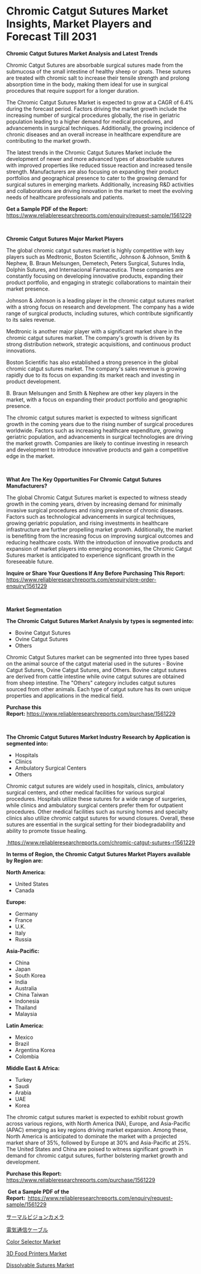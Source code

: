 <p><h1>Chromic Catgut Sutures Market Insights, Market Players and Forecast Till 2031</h1></p><p><strong>Chromic Catgut Sutures Market Analysis and Latest Trends</strong></p>
<p><p>Chromic Catgut Sutures are absorbable surgical sutures made from the submucosa of the small intestine of healthy sheep or goats. These sutures are treated with chromic salt to increase their tensile strength and prolong absorption time in the body, making them ideal for use in surgical procedures that require support for a longer duration.</p><p>The Chromic Catgut Sutures Market is expected to grow at a CAGR of 6.4% during the forecast period. Factors driving the market growth include the increasing number of surgical procedures globally, the rise in geriatric population leading to a higher demand for medical procedures, and advancements in surgical techniques. Additionally, the growing incidence of chronic diseases and an overall increase in healthcare expenditure are contributing to the market growth.</p><p>The latest trends in the Chromic Catgut Sutures Market include the development of newer and more advanced types of absorbable sutures with improved properties like reduced tissue reaction and increased tensile strength. Manufacturers are also focusing on expanding their product portfolios and geographical presence to cater to the growing demand for surgical sutures in emerging markets. Additionally, increasing R&D activities and collaborations are driving innovation in the market to meet the evolving needs of healthcare professionals and patients.</p></p>
<p><strong>Get a Sample PDF of the Report:&nbsp;</strong> <a href="https://www.reliableresearchreports.com/enquiry/request-sample/1561229">https://www.reliableresearchreports.com/enquiry/request-sample/1561229</a></p>
<p>&nbsp;</p>
<p><strong>Chromic Catgut Sutures Major Market Players</strong></p>
<p><p>The global chromic catgut sutures market is highly competitive with key players such as Medtronic, Boston Scientific, Johnson & Johnson, Smith & Nephew, B. Braun Melsungen, Demetech, Peters Surgical, Sutures India, Dolphin Sutures, and Internacional Farmaceutica. These companies are constantly focusing on developing innovative products, expanding their product portfolio, and engaging in strategic collaborations to maintain their market presence.</p><p>Johnson & Johnson is a leading player in the chromic catgut sutures market with a strong focus on research and development. The company has a wide range of surgical products, including sutures, which contribute significantly to its sales revenue.</p><p>Medtronic is another major player with a significant market share in the chromic catgut sutures market. The company's growth is driven by its strong distribution network, strategic acquisitions, and continuous product innovations.</p><p>Boston Scientific has also established a strong presence in the global chromic catgut sutures market. The company's sales revenue is growing rapidly due to its focus on expanding its market reach and investing in product development.</p><p>B. Braun Melsungen and Smith & Nephew are other key players in the market, with a focus on expanding their product portfolio and geographic presence.</p><p>The chromic catgut sutures market is expected to witness significant growth in the coming years due to the rising number of surgical procedures worldwide. Factors such as increasing healthcare expenditure, growing geriatric population, and advancements in surgical technologies are driving the market growth. Companies are likely to continue investing in research and development to introduce innovative products and gain a competitive edge in the market.</p></p>
<p>&nbsp;</p>
<p><strong>What Are The Key Opportunities For Chromic Catgut Sutures Manufacturers?</strong></p>
<p><p>The global Chromic Catgut Sutures market is expected to witness steady growth in the coming years, driven by increasing demand for minimally invasive surgical procedures and rising prevalence of chronic diseases. Factors such as technological advancements in surgical techniques, growing geriatric population, and rising investments in healthcare infrastructure are further propelling market growth. Additionally, the market is benefiting from the increasing focus on improving surgical outcomes and reducing healthcare costs. With the introduction of innovative products and expansion of market players into emerging economies, the Chromic Catgut Sutures market is anticipated to experience significant growth in the foreseeable future.</p></p>
<p><strong>Inquire or Share Your Questions If Any Before Purchasing This Report:</strong> <a href="https://www.reliableresearchreports.com/enquiry/pre-order-enquiry/1561229">https://www.reliableresearchreports.com/enquiry/pre-order-enquiry/1561229</a></p>
<p>&nbsp;</p>
<p><strong>Market Segmentation</strong></p>
<p><strong>The Chromic Catgut Sutures Market Analysis by types is segmented into:</strong></p>
<p><ul><li>Bovine Catgut Sutures</li><li>Ovine Catgut Sutures</li><li>Others</li></ul></p>
<p><p>Chromic Catgut Sutures market can be segmented into three types based on the animal source of the catgut material used in the sutures - Bovine Catgut Sutures, Ovine Catgut Sutures, and Others. Bovine catgut sutures are derived from cattle intestine while ovine catgut sutures are obtained from sheep intestine. The "Others" category includes catgut sutures sourced from other animals. Each type of catgut suture has its own unique properties and applications in the medical field.</p></p>
<p><strong>Purchase this Report:&nbsp;</strong><a href="https://www.reliableresearchreports.com/purchase/1561229">https://www.reliableresearchreports.com/purchase/1561229</a></p>
<p>&nbsp;</p>
<p><strong>The Chromic Catgut Sutures Market Industry Research by Application is segmented into:</strong></p>
<p><ul><li>Hospitals</li><li>Clinics</li><li>Ambulatory Surgical Centers</li><li>Others</li></ul></p>
<p><p>Chromic catgut sutures are widely used in hospitals, clinics, ambulatory surgical centers, and other medical facilities for various surgical procedures. Hospitals utilize these sutures for a wide range of surgeries, while clinics and ambulatory surgical centers prefer them for outpatient procedures. Other medical facilities such as nursing homes and specialty clinics also utilize chromic catgut sutures for wound closures. Overall, these sutures are essential in the surgical setting for their biodegradability and ability to promote tissue healing.</p></p>
<p><a href="https://www.reliableresearchreports.com/chromic-catgut-sutures-r1561229">&nbsp;https://www.reliableresearchreports.com/chromic-catgut-sutures-r1561229</a></p>
<p><strong>In terms of Region, the Chromic Catgut Sutures Market Players available by Region are:</strong></p>
<p>
    <p> <strong> North America: </strong>
        <ul>
            <li>United States</li>
            <li>Canada</li>
        </ul>
        </p> 
    <p> <strong> Europe: </strong>
        <ul>
            <li>Germany</li>
            <li>France</li>
            <li>U.K.</li>
            <li>Italy</li>
            <li>Russia</li>
        </ul>
        </p> 
    <p> <strong> Asia-Pacific: </strong>
        <ul>
            <li>China</li>
            <li>Japan</li>
            <li>South Korea</li>
            <li>India</li>
            <li>Australia</li>
            <li>China Taiwan</li>
            <li>Indonesia</li>
            <li>Thailand</li>
            <li>Malaysia</li>
        </ul>
        </p> 
    <p> <strong> Latin America: </strong>
        <ul>
            <li>Mexico</li>
            <li>Brazil</li>
            <li>Argentina Korea</li>
            <li>Colombia</li>
        </ul>
        </p> 
    <p> <strong> Middle East & Africa: </strong>
        <ul>
            <li>Turkey</li>
            <li>Saudi</li>
            <li>Arabia</li>
            <li>UAE</li>
            <li>Korea</li>
        </ul>
    </p>
    </p>
<p><p>The chromic catgut sutures market is expected to exhibit robust growth across various regions, with North America (NA), Europe, and Asia-Pacific (APAC) emerging as key regions driving market expansion. Among these, North America is anticipated to dominate the market with a projected market share of 35%, followed by Europe at 30% and Asia-Pacific at 25%. The United States and China are poised to witness significant growth in demand for chromic catgut sutures, further bolstering market growth and development.</p></p>
<p><strong>Purchase this Report: </strong><a href="https://www.reliableresearchreports.com/purchase/1561229">https://www.reliableresearchreports.com/purchase/1561229</a></p>
<p>&nbsp;<strong>Get a Sample PDF of the Report:&nbsp;&nbsp;</strong><a href="https://www.reliableresearchreports.com/enquiry/request-sample/1561229">https://www.reliableresearchreports.com/enquiry/request-sample/1561229</a></p>
<p><strong></strong></p>
<p><p><a href="https://github.com/mathieurico66/Market-Research-Report-List-1/blob/main/309805547916.md">サーマルビジョンカメラ</a></p><p><a href="https://github.com/ycmtqqhvk3273/Market-Research-Report-List-1/blob/main/110042247915.md">電気通信ケーブル</a></p><p><a href="https://www.linkedin.com/pulse/analyzing-color-selector-market-global-industry-perspective-hwile?trackingId=tRvKziXy05BmPF32Qf%2FNIQ%3D%3D">Color Selector Market</a></p><p><a href="https://www.linkedin.com/pulse/analyzing-3d-food-printers-market-global-industry-perspective-rnxme?trackingId=uu2OfPIlp0fyTh12Dz4fDA%3D%3D">3D Food Printers Market</a></p><p><a href="https://github.com/vimar16th/Market-Research-Report-List-4/blob/main/dissolvable-sutures-market.md">Dissolvable Sutures Market</a></p></p>